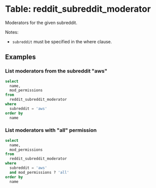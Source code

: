 # Table: reddit_subreddit_moderator

Moderators for the given subreddit.

Notes:
* `subreddit` must be specified in the where clause.

## Examples

### List moderators from the subreddit "aws"

```sql
select
  name,
  mod_permissions
from
  reddit_subreddit_moderator
where
  subreddit = 'aws'
order by
  name
```

### List moderators with "all" permission

```sql
select
  name,
  mod_permissions
from
  reddit_subreddit_moderator
where
  subreddit = 'aws'
  and mod_permissions ? 'all'
order by
  name
```
